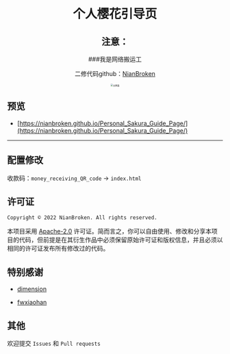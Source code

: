 <div align="center">

# 个人樱花引导页

## 注意：

###我是网络搬运工

二修代码github：[NianBroken](https://github.com/NianBroken/Personal_Sakura_Guide_Page "NianBroken") 


<img src="https://blog.nianbroken.top/NianBrokenStorage/FileStorage/7/03.png" alt="主界面" style="zoom:35%;" />

</div>

## 预览

- [https://nianbroken.github.io/Personal_Sakura_Guide_Page/](https://nianbroken.github.io/Personal_Sakura_Guide_Page/)

---

## 配置修改

收款码：`money_receiving_QR_code` → `index.html`

## 许可证

`Copyright © 2022 NianBroken. All rights reserved.`

本项目采用 [Apache-2.0](https://www.apache.org/licenses/LICENSE-2.0) 许可证。简而言之，你可以自由使用、修改和分享本项目的代码，但前提是在其衍生作品中必须保留原始许可证和版权信息，并且必须以相同的许可证发布所有修改过的代码。

## 特别感谢

- [dimension](https://html5up.net/dimension)

- [fwxiaohan](fwxiaohan.github.io)



## 其他

欢迎提交 `Issues` 和 `Pull requests`
